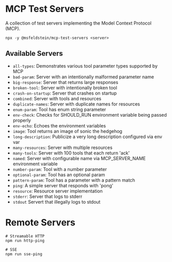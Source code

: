 # MCP Test Servers

A collection of test servers implementing the Model Context Protocol (MCP).

```
npx -y @msfeldstein/mcp-test-servers <server>
```

## Available Servers

- `all-types`: Demonstrates various tool parameter types supported by MCP
- `bad-param`: Server with an intentionally malformed parameter name
- `big-response`: Server that returns large responses
- `broken-tool`: Server with intentionally broken tool
- `crash-on-startup`: Server that crashes on startup
- `combined`: Server with tools and resources
- `duplicate-names`: Server with duplicate names for resources
- `enum-param`: Tool has enum string parameter
- `env-check`: Checks for SHOULD_RUN environment variable being passed properly
- `env-echo`: Echoes the environment variables
- `image`: Tool returns an image of sonic the hedgehog
- `long-description`: Publicize a very long description configured via env var
- `many-resources`: Server with multiple resources
- `many-tools`: Server with 100 tools that each return 'ack'
- `named`: Server with configurable name via MCP_SERVER_NAME environment variable
- `number-param`: Tool with a number parameter
- `optional-param`: Tool has an optional param
- `pattern-param`: Tool has a parameter with a pattern match
- `ping`: A simple server that responds with 'pong'
- `resource`: Resource server implementation
- `stderr`: Server that logs to stderr
- `stdout` Servert that illegally logs to stdout

# Remote Servers

```
# Streamable HTTP
npm run http-ping

# SSE
npm run sse-ping
```
